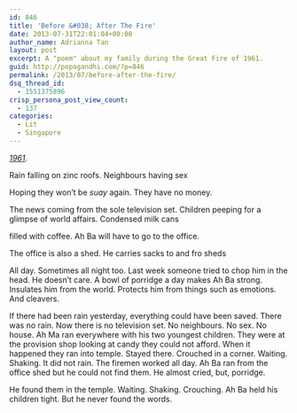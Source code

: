 ```yaml
---
id: 846
title: 'Before &#038; After The Fire'
date: 2013-07-31T22:01:04+00:00
author_name: Adrianna Tan
layout: post
excerpt: A "poem" about my family during the Great Fire of 1961.
guid: http://popagandhi.com/?p=846
permalink: /2013/07/before-after-the-fire/
dsq_thread_id:
  - 1551375896
crisp_persona_post_view_count:
  - 137
categories:
  - Lit
  - Singapore
---
```

_[1961](http://www.nus.edu.sg/nuspress/subjects/ASAA/978-9971-69-645-0.html)._

Rain falling on zinc roofs. Neighbours having sex

Hoping they won&#8217;t be _suay_ again. They have no money.

The news coming from the sole television set. Children peeping for a glimpse of world affairs. Condensed milk cans

filled with coffee. Ah Ba will have to go to the office.

The office is also a shed. He carries sacks to and fro sheds

All day. Sometimes all night too. Last week someone tried to chop him in the head. He doesn&#8217;t care. A bowl of porridge a day makes Ah Ba strong. Insulates him from the world. Protects him from things such as emotions. And cleavers.

If there had been rain yesterday, everything could have been saved. There was no rain. Now there is no television set. No neighbours. No sex. No house. Ah Ma ran everywhere with his two youngest children. They were at the provision shop looking at candy they could not afford. When it happened they ran into temple. Stayed there. Crouched in a corner. Waiting. Shaking. It did not rain. The firemen worked all day. Ah Ba ran from the office shed but he could not find them. He almost cried, but, porridge.

He found them in the temple. Waiting. Shaking. Crouching. Ah Ba held his children tight. But he never found the words.
